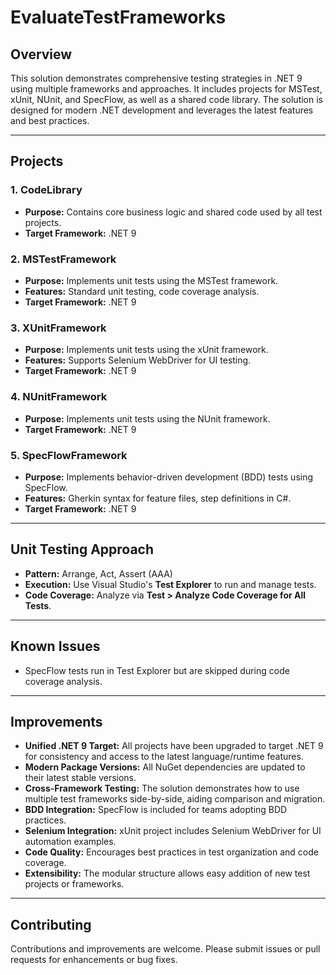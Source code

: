 # EvaluateTestFrameworks

## Overview

This solution demonstrates comprehensive testing strategies in .NET 9 using multiple frameworks and approaches. It includes projects for MSTest, xUnit, NUnit, and SpecFlow, as well as a shared code library. The solution is designed for modern .NET development and leverages the latest features and best practices.

---

## Projects

### 1. CodeLibrary
- **Purpose:** Contains core business logic and shared code used by all test projects.
- **Target Framework:** .NET 9

### 2. MSTestFramework
- **Purpose:** Implements unit tests using the MSTest framework.
- **Features:** Standard unit testing, code coverage analysis.
- **Target Framework:** .NET 9

### 3. XUnitFramework
- **Purpose:** Implements unit tests using the xUnit framework.
- **Features:** Supports Selenium WebDriver for UI testing.
- **Target Framework:** .NET 9

### 4. NUnitFramework
- **Purpose:** Implements unit tests using the NUnit framework.
- **Target Framework:** .NET 9

### 5. SpecFlowFramework
- **Purpose:** Implements behavior-driven development (BDD) tests using SpecFlow.
- **Features:** Gherkin syntax for feature files, step definitions in C#.
- **Target Framework:** .NET 9

---

## Unit Testing Approach

- **Pattern:** Arrange, Act, Assert (AAA)
- **Execution:** Use Visual Studio's __Test Explorer__ to run and manage tests.
- **Code Coverage:** Analyze via __Test > Analyze Code Coverage for All Tests__.

---

## Known Issues

- SpecFlow tests run in Test Explorer but are skipped during code coverage analysis.

---

## Improvements

- **Unified .NET 9 Target:** All projects have been upgraded to target .NET 9 for consistency and access to the latest language/runtime features.
- **Modern Package Versions:** All NuGet dependencies are updated to their latest stable versions.
- **Cross-Framework Testing:** The solution demonstrates how to use multiple test frameworks side-by-side, aiding comparison and migration.
- **BDD Integration:** SpecFlow is included for teams adopting BDD practices.
- **Selenium Integration:** xUnit project includes Selenium WebDriver for UI automation examples.
- **Code Quality:** Encourages best practices in test organization and code coverage.
- **Extensibility:** The modular structure allows easy addition of new test projects or frameworks.

---

## Contributing

Contributions and improvements are welcome. Please submit issues or pull requests for enhancements or bug fixes.
